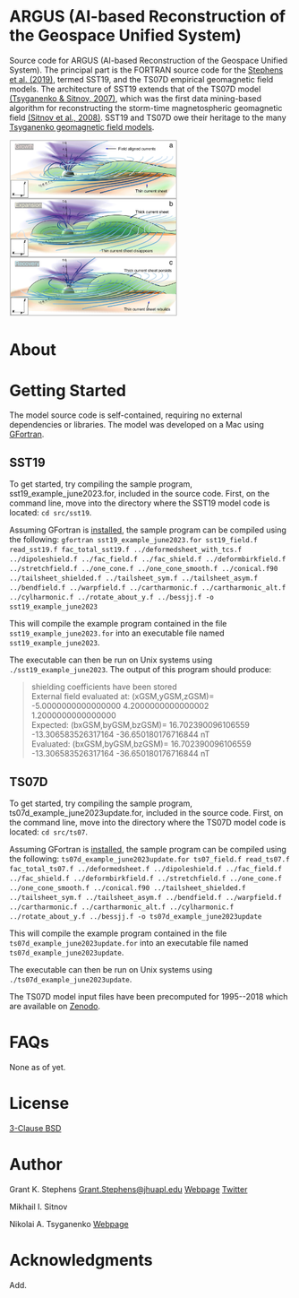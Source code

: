 # ARGUS (AI-based Reconstruction of the Geospace Unified System)
Source code for ARGUS (AI-based Reconstruction of the Geospace Unified System). The principal part is the FORTRAN source code for the [Stephens et al. (2019)](https://doi.org/10.1029/2018JA025843), termed SST19, and the TS07D empirical geomagnetic field models. The architecture of SST19 extends that of the TS07D model [(Tsyganenko & Sitnov, 2007)](https://doi.org/10.1029/2007JA012260), which was the first data mining-based algorithm for reconstructing the storm-time magnetospheric geomagnetic field [(Sitnov et al., 2008)](https://doi.org/10.1029/2007JA013003). SST19 and TS07D owe their heritage to the many [Tsyganenko geomagnetic field models](https://geo.phys.spbu.ru/~tsyganenko/empirical-models/).

<img src="docs/substorm3d.jpeg" width="300">

# About

# Getting Started
The model source code is self-contained, requiring no external dependencies or libraries. The model was developed on a Mac using [GFortran](https://gcc.gnu.org/wiki/GFortran).

## SST19
To get started, try compiling the sample program, sst19_example_june2023.for, included in the source code. First, on the command line, move into the directory where the SST19 model code is located: `cd src/sst19`.

Assuming GFortran is [installed](https://gcc.gnu.org/wiki/GFortranBinaries), the sample program can be compiled using the following: 
`gfortran sst19_example_june2023.for sst19_field.f read_sst19.f fac_total_sst19.f ../deformedsheet_with_tcs.f ../dipoleshield.f ../fac_field.f ../fac_shield.f ../deformbirkfield.f ../stretchfield.f ../one_cone.f ../one_cone_smooth.f ../conical.f90 ../tailsheet_shielded.f ../tailsheet_sym.f ../tailsheet_asym.f ../bendfield.f ../warpfield.f ../cartharmonic.f ../cartharmonic_alt.f ../cylharmonic.f ../rotate_about_y.f ../bessjj.f -o sst19_example_june2023`

This will compile the example program contained in the file `sst19_example_june2023.for` into an executable file named `sst19_example_june2023`.

The executable can then be run on Unix systems using `./sst19_example_june2023`. The output of this program should produce:

>    shielding coefficients have been stored\
  External field evaluated at: (xGSM,yGSM,zGSM)=  -5.0000000000000000        4.2000000000000002        1.2000000000000000     \
  Expected:  (bxGSM,byGSM,bzGSM)=   16.702390096106559       -13.306583526317164       -36.650180176716844       nT\
  Evaluated: (bxGSM,byGSM,bzGSM)=   16.702390096106559       -13.306583526317164       -36.650180176716844       nT

## TS07D
To get started, try compiling the sample program, ts07d_example_june2023update.for, included in the source code. First, on the command line, move into the directory where the TS07D model code is located: `cd src/ts07`.

Assuming GFortran is [installed](https://gcc.gnu.org/wiki/GFortranBinaries), the sample program can be compiled using the following: 
`ts07d_example_june2023update.for ts07_field.f read_ts07.f fac_total_ts07.f ../deformedsheet.f ../dipoleshield.f ../fac_field.f ../fac_shield.f ../deformbirkfield.f ../stretchfield.f ../one_cone.f ../one_cone_smooth.f ../conical.f90 ../tailsheet_shielded.f ../tailsheet_sym.f ../tailsheet_asym.f ../bendfield.f ../warpfield.f ../cartharmonic.f ../cartharmonic_alt.f ../cylharmonic.f ../rotate_about_y.f ../bessjj.f -o ts07d_example_june2023update`

This will compile the example program contained in the file `ts07d_example_june2023update.for` into an executable file named `ts07d_example_june2023update`.

The executable can then be run on Unix systems using `./ts07d_example_june2023update`.

The TS07D model input files have been precomputed for 1995--2018 which are available on [Zenodo](https://doi.org//10.5281/zenodo.14733740).

# FAQs
None as of yet.

# License
[3-Clause BSD](LICENSE)

# Author
Grant K. Stephens
Grant.Stephens@jhuapl.edu
[Webpage](https://civspace.jhuapl.edu/people/grant-stephens)
[Twitter](https://twitter.com/GrantKStephens)

Mikhail I. Sitnov

Nikolai A. Tsyganenko
[Webpage](https://geo.phys.spbu.ru/~tsyganenko/empirical-models/)

# Acknowledgments
Add.

